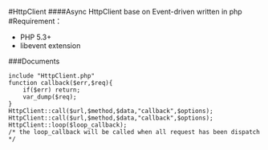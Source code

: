 #HttpClient
####Async HttpClient base on Event-driven written in php
#Requirement：
- PHP 5.3+
- libevent extension

###Documents
```
include "HttpClient.php"  
function callback($err,$req){  
	if($err) return;  
	var_dump($req);  
}
HttpClient::call($url,$method,$data,"callback",$options);  
HttpClient::call($url,$method,$data,"callback",$options);  
HttpClient::loop($loop_callback);
/* the loop_callback will be called when all request has been dispatch */
```
